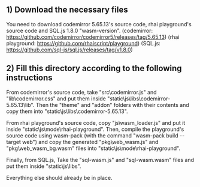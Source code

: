 ## 1) Download the necessary files
You need to download codemirror 5.65.13's source code,
rhai playground's source code and SQL.js 1.8.0 "wasm-version".
(codemirror: https://github.com/codemirror/codemirror5/releases/tag/5.65.13)
(rhai playground: https://github.com/rhaiscript/playground)
(SQL.js: https://github.com/sql-js/sql.js/releases/tag/v1.8.0)

## 2) Fill this directory according to the following instructions
From codemirror's source code, take "src\codemirror.js"
and "lib\codemirror.css" and put them inside "static\js\libs\codemirror-5.65.13\lib".
Then the "theme" and "addon" folders with their contents
and copy them into "static\js\libs\codemirror-5.65.13".

From rhai playground's source code, copy "js\wasm_loader.js"
and put it inside "static\js\mode\rhai-playground". Then,
compile the playground's source code using wasm-pack 
(with the command "wasm-pack build --target web")
and copy the generated "pkg\web_wasm.js" and
"pkg\web_wasm_bg.wasm" files into "static\js\mode\rhai-playground".

Finally, from SQL.js, Take the "sql-wasm.js" and "sql-wasm.wasm"
files and put them inside "static\js\libs".

Everything else should already be in place.